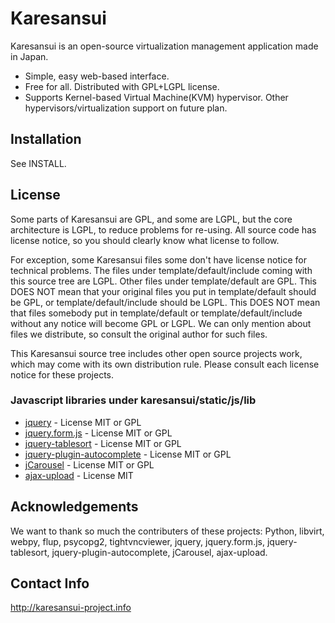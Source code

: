 Karesansui
==========

Karesansui is an open-source virtualization management application made in Japan.

* Simple, easy web-based interface.
* Free for all. Distributed with GPL+LGPL license.
* Supports Kernel-based Virtual Machine(KVM) hypervisor. Other hypervisors/virtualization support on future plan.

Installation
------------
See INSTALL.

License
-------
Some parts of Karesansui are GPL, and some are LGPL, but the core architecture is LGPL,
to reduce problems for re-using. All source code has license notice,
so you should clearly know what license to follow.

For exception, some Karesansui files some don't have license notice for technical problems.
The files under template/default/include coming with this source tree are LGPL.
Other files under template/default are GPL.
This DOES NOT mean that your original files you put in template/default should be GPL,
or template/default/include should be LGPL.
This DOES NOT mean that files somebody put in template/default or template/default/include
without any notice will become GPL or LGPL. We can only mention about files we distribute,
so consult the original author for such files.


This Karesansui source tree includes other open source projects work, which may come with
its own distribution rule. Please consult each license notice for these projects.


### Javascript libraries under karesansui/static/js/lib ###

* [jquery](http://jquery.com/) - License MIT or GPL
* [jquery.form.js](http://malsup.com/jquery/form/) - License MIT or GPL
* [jquery-tablesort](http://tablesorter.com/docs/) - License  MIT or GPL
* [jquery-plugin-autocomplete](http://bassistance.de/jquery-plugins/jquery-plugin-autocomplete/) - License  MIT or GPL
* [jCarousel](http://sorgalla.com/jcarousel/) - License  MIT or GPL
* [ajax-upload](http://valums.com/ajax-upload/) - License  MIT

Acknowledgements
----------------
We want to thank so much the contributers of these projects: Python, libvirt, webpy, flup, psycopg2, tightvncviewer, jquery, jquery.form.js, jquery-tablesort, jquery-plugin-autocomplete, jCarousel, ajax-upload.

Contact Info
------------
http://karesansui-project.info

